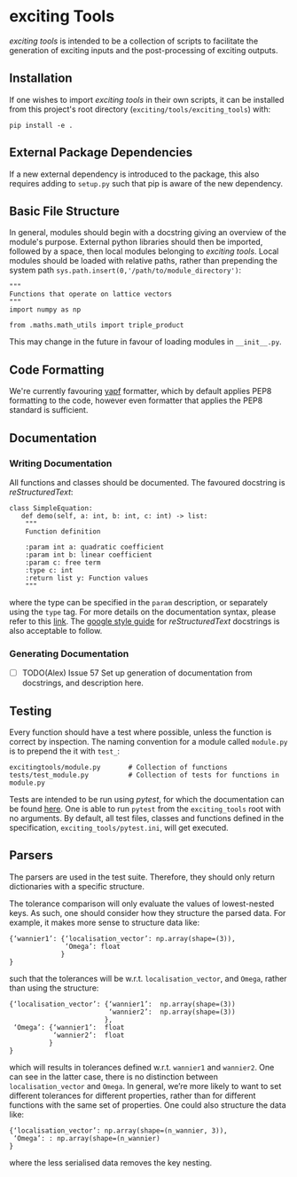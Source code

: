 # exciting Tools
*exciting tools* is intended to be a collection of scripts to facilitate the generation of exciting inputs and 
the post-processing of exciting outputs. 

## Installation
If one wishes to import *exciting tools* in their own scripts, it can be installed from this project's root directory 
(`exciting/tools/exciting_tools`) with:

```angular2html
pip install -e .
```
## External Package Dependencies
If a new external dependency is introduced to the package, this also requires adding to `setup.py` such that pip is aware 
of the new dependency.

## Basic File Structure 
In general, modules should begin with a docstring giving an overview of the module's purpose. External python
libraries should then be imported, followed by a space, then local modules belonging to *exciting tools*. Local modules 
should be loaded with relative paths, rather than prepending the system path `sys.path.insert(0,'/path/to/module_directory')`:

```angular2html
"""
Functions that operate on lattice vectors 
"""
import numpy as np

from .maths.math_utils import triple_product
```
This may change in the future in favour of loading modules in `__init__.py`. 

## Code Formatting 
We're currently favouring [yapf](https://github.com/google/yapf) formatter, which by default applies PEP8 formatting to 
the code, however even formatter that applies the PEP8 standard is sufficient. 

## Documentation 

### Writing Documentation
All functions and classes should be documented. The favoured docstring is *reStructuredText*:

```angular2html
class SimpleEquation:
   def demo(self, a: int, b: int, c: int) -> list:
    """
    Function definition

    :param int a: quadratic coefficient
    :param int b: linear coefficient 
    :param c: free term
    :type c: int
    :return list y: Function values   
    """
```
where the type can be specified in the `param` description, or separately using the `type` tag. For more details on the
documentation syntax, please refer to this [link](https://devguide.python.org/documenting/). The [google style guide](
https://sphinxcontrib-napoleon.readthedocs.io/en/latest/example_google.html) for *reStructuredText* docstrings is also 
acceptable to follow. 

### Generating Documentation 
- [ ] TODO(Alex) Issue 57 Set up generation of documentation from docstrings, and description here. 

## Testing 

Every function should have a test where possible, unless the function is correct by inspection. The naming convention 
for a module called `module.py` is to prepend the it with `test_`:
```angular2html
excitingtools/module.py       # Collection of functions
tests/test_module.py          # Collection of tests for functions in module.py
```
Tests are intended to be run using *pytest*, for which the documentation can be found [here](https://docs.pytest.org/en/stable/index.html). 
One is able to run `pytest` from the `exciting_tools` root with no arguments. By default, all test files, classes and functions defined in the specification,
`exciting_tools/pytest.ini`,  will get executed. 


## Parsers 

The parsers are used in the test suite. Therefore, they should only return dictionaries with a specific structure.
 
The tolerance comparison will only evaluate the values of lowest-nested keys. As such, one should consider how they structure the parsed data. 
For example, it makes more sense to structure data like:
```python3
{‘wannier1’: {‘localisation_vector’: np.array(shape=(3)),
              ‘Omega’: float
             }
}
```
such that the tolerances will be w.r.t. `localisation_vector`, and `Omega`, rather than using the structure:
```python3
{‘localisation_vector’: {‘wannier1’:  np.array(shape=(3))
                         ‘wannier2’:  np.array(shape=(3))
                        },
 ‘Omega’: {‘wannier1’:  float
           ‘wannier2’:  float
          }
}
```
which will results in tolerances defined w.r.t. `wannier1` and `wannier2`. One can see in the latter case, there is no distinction between `localisation_vector` and `Omega`. In general, we’re more likely to want to set different tolerances for different properties, rather than for different functions with the same set of properties.
One could also structure the data like:
```python3
{‘localisation_vector’: np.array(shape=(n_wannier, 3)),
 ‘Omega’: : np.array(shape=(n_wannier)
}
```
where the less serialised data removes the key nesting.

